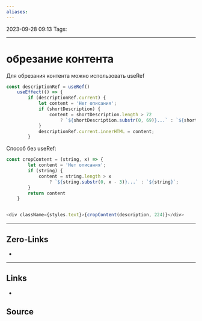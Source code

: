 ```yaml
---
aliases:
---
```


2023-09-28 09:13
Tags: 

___

# обрезание контента
Для обрезания контента можно использовать useRef
```js
const descriptionRef = useRef()
    useEffect(() => {
        if (descriptionRef.current) {
            let content = 'Нет описания';
            if (shortDescription) {
                content = shortDescription.length > 72
                    ? `${shortDescription.substr(0, 69)}...` : `${shortDescription}`;
            }
            descriptionRef.current.innerHTML = content;
        }
``` 

Способ без useRef:
```js
const cropContent = (string, x) => {
        let content = 'Нет описания';
        if (string) {
            content = string.length > x
                ? `${string.substr(0, x - 3)}...` : `${string}`;
        }
        return content
    }


<div className={styles.text}>{cropContent(description, 224)}</div> 
```
___

## Zero-Links
-

___

## Links
-

## Source

